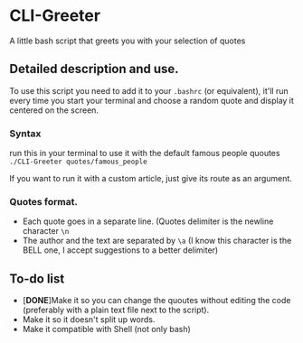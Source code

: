 # CLI-Greeter
A little bash script that greets you with your selection of quotes

## Detailed description and use.

To use this script you need to add it to your `.bashrc` (or equivalent), it'll run every time you start your terminal and choose a random quote and display it centered on the screen.

### Syntax

run this in your terminal to use it with the default famous people quoutes
`./CLI-Greeter quotes/famous_people`

If you want to run it with a custom article, just give its route as an argument.

### Quotes format.

- Each quote goes in a separate line. (Quotes delimiter is the newline character `\n`
- The author and the text are separated by `\a` (I know this character is the BELL one, I accept suggestions to a better delimiter)

## To-do list

* [**DONE**]Make it so you can change the quoutes without editing the code (preferably with a plain text file next to the script).
* Make it so it doesn't split up words.
* Make it compatible with Shell (not only bash)


